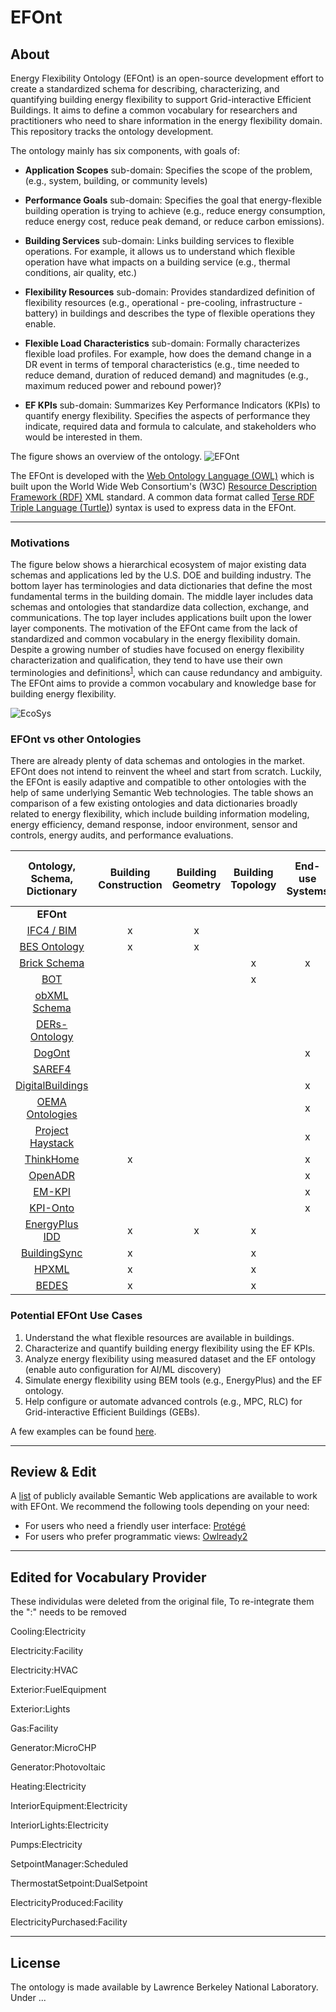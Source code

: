 # EFOnt

## About
Energy Flexibility Ontology (EFOnt) is an open-source development effort to create a standardized schema for describing, characterizing, and quantifying building energy flexibility to support Grid-interactive Efficient Buildings. It aims to define a common vocabulary for researchers and practitioners who need to share information in the energy flexibility domain. This repository tracks the ontology development.

The ontology mainly has six components, with goals of:

* **Application Scopes** sub-domain: Specifies the scope of the problem, (e.g., system, building, or community levels)

* **Performance Goals** sub-domain: Specifies the goal that energy-flexible building operation is trying to achieve (e.g., reduce energy consumption, reduce energy cost, reduce peak demand, or reduce carbon emissions).

* **Building Services** sub-domain: Links building services to flexible operations. For example, it allows us to understand which flexible operation have what impacts on a building service (e.g., thermal conditions, air quality, etc.)

* **Flexibility Resources** sub-domain: Provides standardized definition of flexibility resources (e.g., operational - pre-cooling, infrastructure - battery) in buildings and describes the type of flexible operations they enable.

* **Flexible Load Characteristics** sub-domain: Formally characterizes flexible load profiles. For example, how does the demand change in a DR event in terms of temporal characteristics (e.g., time needed to reduce demand, duration of reduced demand) and magnitudes (e.g., maximum reduced power and rebound power)?

* **EF KPIs** sub-domain: Summarizes Key Performance Indicators (KPIs) to quantify energy flexibility. Specifies the aspects of performance they indicate, required data and formula to calculate, and stakeholders who would be interested in them.

The figure shows an overview of the ontology.
![EFOnt](resources/EFOntology_overview.png)

The EFOnt is developed with the [Web Ontology Language (OWL)](https://www.w3.org/TR/owl2-overview/) which is built upon the World Wide Web Consortium's (W3C) [Resource Description Framework (RDF)](https://www.w3.org/RDF/) XML standard. A common data format called [Terse RDF Triple Language (Turtle)](https://www.w3.org/TR/turtle/)) syntax is used to express data in the EFOnt.

<hr>

### Motivations
The figure below shows a hierarchical ecosystem of major existing data schemas and applications led by the U.S. DOE and building industry. The bottom layer has terminologies and data dictionaries that define the most fundamental terms in the building domain. The middle layer includes data schemas and ontologies that standardize data collection, exchange, and communications. The top layer includes applications built upon the lower layer components. The motivation of the EFOnt came from the lack of standardized and common vocabulary in the energy flexibility domain. Despite a growing number of studies have focused on energy flexibility characterization and qualification, they tend to have use their own terminologies and definitions<sup>[1](https://www.sciencedirect.com/science/article/pii/S2666792421000469)</sup>, which can cause redundancy and ambiguity. The EFOnt aims to provide a common vocabulary and knowledge base for building energy flexibility.  

![EcoSys](resources/data_tools_ecosystem.png)


### EFOnt vs other Ontologies
There are already plenty of data schemas and ontologies in the market. EFOnt does not intend to reinvent the wheel and start from scratch. Luckily, the EFOnt is easily adaptive and compatible to other ontologies with the help of same underlying Semantic Web technologies. The table shows an comparison of a few existing ontologies and data dictionaries broadly related to energy flexibility, which include building information modeling, energy efficiency, demand response, indoor environment, sensor and controls, energy audits, and performance evaluations.

| Ontology, Schema, Dictionary | Building Construction | Building Geometry | Building Topology | End-use Systems | Distributed Energy Resources | Occupant Behavior | Indoor Environment  | Sensing, IoT | Energy Management, Control | Demand Response | Energy Audit | Metrics, KPIs | Flexibility Resources, Characteristics, Quantification |
| :---: | :---: | :---: | :---: | :---: | :---: | :---: | :---: | :---: | :---: | :---: | :---: | :---: | :---: |
| **EFOnt** |   |   |   |   |   |   |   |   |   |   |   | x | x |
| [IFC4 / BIM](https://standards.buildingsmart.org/IFC/DEV/IFC4/ADD2_TC1/OWL/index.html) |        x | x |   |   |   |   |   |   |   |   |   |   |   |
| [BES Ontology](https://innoweb.mondragon.edu/ontologies/dabgeo/domain-task/application_type/home_energy_assessment_device_control/buildingelementsstructure/1.0/index-en.html) |      x | x |   |   |   |   |   |   |   |   |   |   |   |
| [Brick Schema](https://brickschema.org/ontology/) |        |   | x | x |   | x | x | x |   |   |   |   |   |
| [BOT](https://w3c-lbd-cg.github.io/bot/) |                 |   | x |   |   |   |   |   |   |   |   |   |   |
| [obXML Schema](https://behavior.lbl.gov/?q=obXML) |        |   |   |   |   | x |   |   |   |   |   |   |   |
| [DERs-Ontology](https://innoweb.mondragon.edu/ontologies/dabgeo/common-domain/ders/1.0/index-en.html) |       |   |   |   | x |   |   |   |   |   |   |   |   |
| [DogOnt](http://iot-ontologies.github.io/dogont/) |              |   |   | x |   |   | x | x | x |   |   |   |   |
| [SAREF4](https://saref.etsi.org/saref4ener/v1.1.2/) |              |   |   |   |   |   |   | x | x |   |   |   |   |
| [DigitalBuildings](https://google.github.io/digitalbuildings/) |    |   |   | x |   |   |   |   |   |   |   |   |   |
| [OEMA Ontologies](https://innoweb.mondragon.edu/ontologies/oema/index-en.html) |     |   |   | x |   | x | x |   | x | x |   |   |   |
| [Project Haystack](https://project-haystack.org/) |    |   |   | x |   |   | x |   |   |   |   |   |   |
| [ThinkHome](https://www.auto.tuwien.ac.at/index.php/research-fields/ontology) |         x |   |   | x |   | x | x | x |   |   |   |   |   |
| [OpenADR](https://albaizq.github.io/OpenADRontology/OnToology/ontology/openADRontology.owl/documentation/index-en.html) |             |   |   | x |   |   |   | x |   | x |   |   |   |
| [EM-KPI](http://energy.linkeddata.es/em-kpi/ontology/index-en.html) |              |   |   | x |   | x | x |   | x |   |   | x |   |
| [KPI-Onto](https://github.com/KDMG/kpionto) |            |   |   | x |   |   |   |   |   |   |   | x |   |
| [EnergyPlus IDD](https://bigladdersoftware.com/epx/docs/9-6/input-output-reference/idd-conventions.html#idd-conventions) |    x | x | x |   | x | x | x | x | x |   |   |   |   |
| [BuildingSync](https://buildingsync.net/) |      x |   | x |   |   | x | x | x |   |   | x |   |   |
| [HPXML](https://www.hpxmlonline.com/) |             x |   | x |   | x | x | x | x |   | x |   |   |   |
| [BEDES](https://bedes.lbl.gov/bedes-online) |             x |   | x |   | x | x | x | x | x | x | x | x |   |

### Potential EFOnt Use Cases

1) Understand the what flexible resources are available in buildings.
2) Characterize and quantify building energy flexibility using the EF KPIs.
3) Analyze energy flexibility using measured dataset and the EF ontology (enable auto configuration for AI/ML discovery) 
4) Simulate energy flexibility using BEM tools (e.g., EnergyPlus) and the EF ontology. 
5) Help configure or automate advanced controls (e.g., MPC, RLC) for Grid-interactive Efficient Buildings (GEBs). 

A few examples can be found [here](example).

<hr>

## Review & Edit
A [list](https://www.w3.org/2001/sw/wiki/Tools) of publicly available Semantic Web applications are available to work with EFOnt. We recommend the following tools depending on your need:
- For users who need a friendly user interface: [Protégé](https://protege.stanford.edu/) 
- For users who prefer programmatic views: [Owlready2](https://owlready2.readthedocs.io/en/v0.35/)

<hr>


## Edited for Vocabulary Provider
These individulas were deleted from the original file, 
To re-integrate them the ":" needs to be removed 

Cooling:Electricity

Electricity:Facility

Electricity:HVAC

Exterior:FuelEquipment

Exterior:Lights

Gas:Facility

Generator:MicroCHP

Generator:Photovoltaic

Heating:Electricity

InteriorEquipment:Electricity

InteriorLights:Electricity

Pumps:Electricity

SetpointManager:Scheduled

ThermostatSetpoint:DualSetpoint

ElectricityProduced:Facility

ElectricityPurchased:Facility

<hr>

<!-- ## Contribute -->

## License
The ontology is made available by Lawrence Berkeley National Laboratory. Under ...
